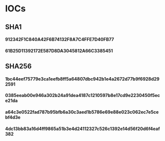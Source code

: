# IOCs


## SHA1

#### **912342F1C840A42F6B74132F8A7C4FFE7D40FB77**
#### **61B25D11392172E587D8DA3045812A66C3385451**

## SHA256 

#### **1bc44eef75779e3ca1eefb8ff5a64807dbc942b1e4a2672d77b9f6928d292591**

#### **0385eeab00e946a302b24a91dea4187c1210597b8e17cd9e2230450f5ece21da** 

#### **a64c3e0522fad787b95bfb6a30c3aed1b5786e69e88e023c062ec7e5cebf4d3e**

#### **4dc13bb83a16d4ff9865a51b3e4d24112327c526c1392e14d56f20d6f4eaf382**